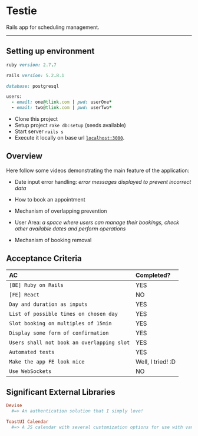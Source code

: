 # Testie
Rails app for scheduling management.

____________

## Setting up environment

```ruby
ruby version: 2.7.7

rails version: 5.2.8.1

database: postgresql

users:
  - email: one@tlink.com | pwd: userOne*
  - email: two@tlink.com | pwd: userTwo*
```

* Clone this project
* Setup project `rake db:setup` (seeds available)
* Start server `rails s`
* Execute it locally on base url [`localhost:3000`](http://localhost:3000).


## Overview 
Here follow some videos demonstrating the main feature of the application:

- Date input error handling: _error messages displayed to prevent incorrect data_ 


- How to book an appointment


- Mechanism of overlapping prevention


- User Area: _a space where users can manage their bookings, check other available dates and perform operations_


- Mechanism of booking removal


## Acceptance Criteria

| AC                                         | Completed?        |
|:-------------------------------------------|:------------------|
| `[BE] Ruby on Rails`                       | YES               |
| `[FE] React`                               | NO                |
| `Day and duration as inputs`               | YES               |
| `List of possible times on chosen day`     | YES               |
| `Slot booking on multiples of 15min`       | YES               |
| `Display some form of confirmation`        | YES               |
| `Users shall not book an overlapping slot` | YES               |
| `Automated tests`                          | YES               |
| `Make the app FE look nice`                | Well, I tried! :D |
| `Use WebSockets`                           | NO                |


## Significant External Libraries

```ruby
Devise
  #=> An authentication solution that I simply love!

ToastUI Calendar
  #=> A JS calendar with several customization options for use with vanilla, jquery, react and vue
```
